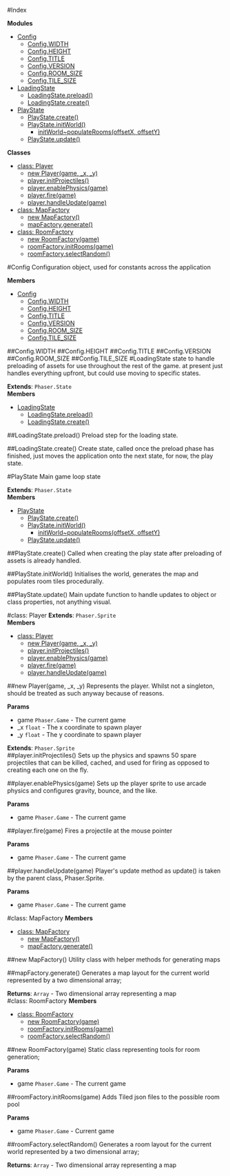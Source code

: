 #Index

**Modules**

* [Config](#module_Config)
  * [Config.WIDTH](#module_Config.WIDTH)
  * [Config.HEIGHT](#module_Config.HEIGHT)
  * [Config.TITLE](#module_Config.TITLE)
  * [Config.VERSION](#module_Config.VERSION)
  * [Config.ROOM_SIZE](#module_Config.ROOM_SIZE)
  * [Config.TILE_SIZE](#module_Config.TILE_SIZE)
* [LoadingState](#module_LoadingState)
  * [LoadingState.preload()](#module_LoadingState.preload)
  * [LoadingState.create()](#module_LoadingState.create)
* [PlayState](#module_PlayState)
  * [PlayState.create()](#module_PlayState.create)
  * [PlayState.initWorld()](#module_PlayState.initWorld)
    * [initWorld~populateRooms(offsetX, offsetY)](#module_PlayState.initWorld..populateRooms)
  * [PlayState.update()](#module_PlayState.update)

**Classes**

* [class: Player](#Player)
  * [new Player(game, _x, _y)](#new_Player)
  * [player.initProjectiles()](#Player#initProjectiles)
  * [player.enablePhysics(game)](#Player#enablePhysics)
  * [player.fire(game)](#Player#fire)
  * [player.handleUpdate(game)](#Player#handleUpdate)
* [class: MapFactory](#MapFactory)
  * [new MapFactory()](#new_MapFactory)
  * [mapFactory.generate()](#MapFactory#generate)
* [class: RoomFactory](#RoomFactory)
  * [new RoomFactory(game)](#new_RoomFactory)
  * [roomFactory.initRooms(game)](#RoomFactory#initRooms)
  * [roomFactory.selectRandom()](#RoomFactory#selectRandom)
 
<a name="module_Config"></a>
#Config
Configuration object, used for constants
across the application

**Members**

* [Config](#module_Config)
  * [Config.WIDTH](#module_Config.WIDTH)
  * [Config.HEIGHT](#module_Config.HEIGHT)
  * [Config.TITLE](#module_Config.TITLE)
  * [Config.VERSION](#module_Config.VERSION)
  * [Config.ROOM_SIZE](#module_Config.ROOM_SIZE)
  * [Config.TILE_SIZE](#module_Config.TILE_SIZE)

<a name="module_Config.WIDTH"></a>
##Config.WIDTH
<a name="module_Config.HEIGHT"></a>
##Config.HEIGHT
<a name="module_Config.TITLE"></a>
##Config.TITLE
<a name="module_Config.VERSION"></a>
##Config.VERSION
<a name="module_Config.ROOM_SIZE"></a>
##Config.ROOM_SIZE
<a name="module_Config.TILE_SIZE"></a>
##Config.TILE_SIZE
<a name="module_LoadingState"></a>
#LoadingState
state to handle preloading of assets for use
throughout the rest of the game. at present
just handles everything upfront, but could
use moving to specific states.

**Extends**: `Phaser.State`  
**Members**

* [LoadingState](#module_LoadingState)
  * [LoadingState.preload()](#module_LoadingState.preload)
  * [LoadingState.create()](#module_LoadingState.create)

<a name="module_LoadingState.preload"></a>
##LoadingState.preload()
Preload step for the loading state.

<a name="module_LoadingState.create"></a>
##LoadingState.create()
Create state, called once the preload phase
has finished, just moves the application onto
the next state, for now, the play state.

<a name="module_PlayState"></a>
#PlayState
Main game loop state

**Extends**: `Phaser.State`  
**Members**

* [PlayState](#module_PlayState)
  * [PlayState.create()](#module_PlayState.create)
  * [PlayState.initWorld()](#module_PlayState.initWorld)
    * [initWorld~populateRooms(offsetX, offsetY)](#module_PlayState.initWorld..populateRooms)
  * [PlayState.update()](#module_PlayState.update)

<a name="module_PlayState.create"></a>
##PlayState.create()
Called when creating the play state after preloading
of assets is already handled.

<a name="module_PlayState.initWorld"></a>
##PlayState.initWorld()
Initialises the world, generates the map and populates
room tiles procedurally.

<a name="module_PlayState.update"></a>
##PlayState.update()
Main update function to handle updates to object
or class properties, not anything visual.

<a name="Player"></a>
#class: Player
**Extends**: `Phaser.Sprite`  
**Members**

* [class: Player](#Player)
  * [new Player(game, _x, _y)](#new_Player)
  * [player.initProjectiles()](#Player#initProjectiles)
  * [player.enablePhysics(game)](#Player#enablePhysics)
  * [player.fire(game)](#Player#fire)
  * [player.handleUpdate(game)](#Player#handleUpdate)

<a name="new_Player"></a>
##new Player(game, _x, _y)
Represents the player. Whilst not a singleton,
should be treated as such anyway because of reasons.

**Params**

- game `Phaser.Game` - The current game  
- _x `float` - The x coordinate to spawn player  
- _y `float` - The y coordinate to spawn player  

**Extends**: `Phaser.Sprite`  
<a name="Player#initProjectiles"></a>
##player.initProjectiles()
Sets up the physics and spawns 50 spare projectiles
that can be killed, cached, and used for firing as
opposed to creating each one on the fly.

<a name="Player#enablePhysics"></a>
##player.enablePhysics(game)
Sets up the player sprite to use
arcade physics and configures gravity,
bounce, and the like.

**Params**

- game `Phaser.Game` - The current game  

<a name="Player#fire"></a>
##player.fire(game)
Fires a projectile at the mouse pointer

**Params**

- game `Phaser.Game` - The current game  

<a name="Player#handleUpdate"></a>
##player.handleUpdate(game)
Player's update method as update() is taken by
the parent class, Phaser.Sprite.

**Params**

- game `Phaser.Game` - The current game  

<a name="MapFactory"></a>
#class: MapFactory
**Members**

* [class: MapFactory](#MapFactory)
  * [new MapFactory()](#new_MapFactory)
  * [mapFactory.generate()](#MapFactory#generate)

<a name="new_MapFactory"></a>
##new MapFactory()
Utility class with helper methods for
generating maps

<a name="MapFactory#generate"></a>
##mapFactory.generate()
Generates a map layout for the current world represented
by a two dimensional array;

**Returns**: `Array` - Two dimensional array representing a map  
<a name="RoomFactory"></a>
#class: RoomFactory
**Members**

* [class: RoomFactory](#RoomFactory)
  * [new RoomFactory(game)](#new_RoomFactory)
  * [roomFactory.initRooms(game)](#RoomFactory#initRooms)
  * [roomFactory.selectRandom()](#RoomFactory#selectRandom)

<a name="new_RoomFactory"></a>
##new RoomFactory(game)
Static class representing tools for
room generation;

**Params**

- game `Phaser.Game` - The current game  

<a name="RoomFactory#initRooms"></a>
##roomFactory.initRooms(game)
Adds Tiled json files to the possible room pool

**Params**

- game `Phaser.Game` - Current game  

<a name="RoomFactory#selectRandom"></a>
##roomFactory.selectRandom()
Generates a room layout for the current world represented
by a two dimensional array;

**Returns**: `Array` - Two dimensional array representing a map  
